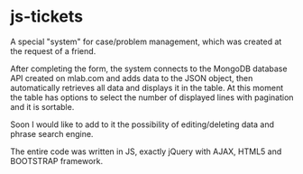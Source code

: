 # js-tickets

A special "system" for case/problem management, which was created at the request of a friend.

After completing the form, the system connects to the MongoDB database API created on mlab.com and adds data to the JSON object, then automatically retrieves all data and displays it in the table.
At this moment the table has options to select the number of displayed lines with pagination and it is sortable.

Soon I would like to add to it the possibility of editing/deleting data and phrase search engine.

The entire code was written in JS, exactly jQuery with AJAX, HTML5 and BOOTSTRAP framework.
